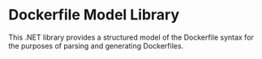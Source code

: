 # Dockerfile Model Library

This .NET library provides a structured model of the Dockerfile syntax for the purposes of parsing and generating Dockerfiles.
